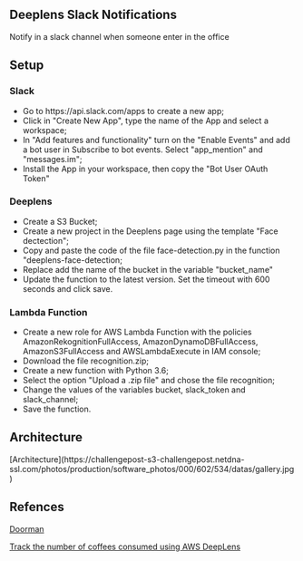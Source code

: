 <h2>Deeplens Slack Notifications</h2>

Notify in a slack channel when someone enter in the office


<h2>Setup</h2>
<h3>Slack</h3>
<ul>
    <li>Go to https://api.slack.com/apps to create a new app;</li>
    <li>Click in "Create New App", type the name of the App and select a workspace;</li>
    <li>In "Add features and functionality" turn on the "Enable Events" and add a bot user in Subscribe to bot events. Select "app_mention" and "messages.im";</li>
    <li>Install the App in your workspace, then copy the "Bot User OAuth Token"</li>
</ul>

<h3>Deeplens</h3>
<ul>
    <li>Create a S3 Bucket;</li>
    <li>Create a new project in the Deeplens page using the template "Face dectection";</li>
    <li>Copy and paste the code of the file face-detection.py in the function "deeplens-face-detection;</li>
    <li>Replace add the name of the bucket in the variable "bucket_name"</li>
    <li>Update the function to the latest version. Set the timeout with 600 seconds and click save.</li>
</ul>

<h3>Lambda Function</h3>
<ul>
    <li>Create a new role for AWS Lambda Function with the policies AmazonRekognitionFullAccess, AmazonDynamoDBFullAccess, AmazonS3FullAccess and AWSLambdaExecute in IAM console;</li>
    <li>Download the file recognition.zip;</li>
    <li>Create a new function with Python 3.6;</li>
    <li>Select the option "Upload a .zip file" and chose the file recognition;</li>
    <li>Change the values of the variables bucket, slack_token and slack_channel;</li>
    <li>Save the function.</li>
</ul>
<ul>

</ul>


<h2>Architecture</h2>
[Architecture](https://challengepost-s3-challengepost.netdna-ssl.com/photos/production/software_photos/000/602/534/datas/gallery.jpg)

<h2>Refences</h3>

[Doorman](https://github.com/svdgraaf/doorman)

[Track the number of coffees consumed using AWS DeepLens](https://aws.amazon.com/pt/blogs/machine-learning/track-the-number-of-coffees-consumed-using-aws-deeplens/)



